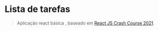 # Lista de tarefas
> Aplicação react básica , baseado em [React JS Crash Course 2021](https://www.youtube.com/watch?v=w7ejDZ8SWv8).


